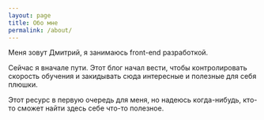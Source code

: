 ```yaml
---
layout: page
title: Обо мне
permalink: /about/
---
```


Меня зовут Дмитрий, я занимаюсь front-end разработкой.

Сейчас я вначале пути. Этот блог начал вести, чтобы контролировать скорость обучения и закидывать сюда интересные и полезные для себя плюшки.

Этот ресурс в первую очередь для меня, но надеюсь когда-нибудь, кто-то сможет найти здесь себе что-то полезное.

